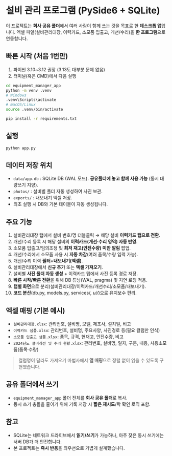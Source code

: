 # 설비 관리 프로그램 (PySide6 + SQLite)

이 프로젝트는 **회사 공유 폴더**에서 여러 사람이 함께 쓰는 것을 목표로 한 **데스크톱 앱**입니다.
엑셀 파일(설비관리대장, 이력카드, 소모품 입출고, 개선/수리)을 **한 프로그램**으로 연동합니다.

## 빠른 시작 (처음 1번만)
1) 파이썬 3.10~3.12 권장 (3.13도 대부분 문제 없음)
2) 터미널(혹은 CMD)에서 다음 실행
```bash
cd equipment_manager_app
python -m venv .venv
# Windows
.venv\Scripts\activate
# macOS/Linux
source .venv/bin/activate

pip install -r requirements.txt
```

## 실행
```bash
python app.py
```

## 데이터 저장 위치
- `data/app.db` : SQLite DB (WAL 모드). **공유폴더에 놓고 함께 사용 가능** (동시 대량쓰기 지양).
- `photos/` : 설비별 폴더 자동 생성하여 사진 보관.
- `exports/` : 내보내기 엑셀 저장.
- 최초 실행 시 DB와 기본 테이블이 자동 생성됩니다.

## 주요 기능
1. 설비관리대장 탭에서 설비 번호/명 더블클릭 → 해당 설비 **이력카드 탭으로 전환**.
2. 개선/수리 등록 시 해당 설비의 **이력카드(개선·수리 영역) 자동 반영**.
3. 소모품 입출고/임의조정 및 **최저 재고(안전수량) 미만 알림** 팝업.
4. 개선/수리에서 소모품 사용 시 **자동 차감**(여러 품목/수량 입력 가능).
5. 개선/수리 이력 **필터+내보내기(엑셀)**.
6. 설비관리대장에서 **신규 추가** 또는 **엑셀 가져오기**.
7. 설비별 **사진 폴더 자동 생성** + 이력카드 탭에서 사진 등록 경로 저장.
8. **빠른 시작/빠른 전환**을 위해 DB 튜닝(WAL, pragma) 및 지연 로딩 적용.
9. **탭별 화면**으로 분리(설비관리대장/이력카드/개선수리/소모품/내보내기).
10. **코드 분산**(db.py, models.py, services/*, ui/*)으로 유지보수 편리.

## 엑셀 매핑 (기본 예시)
- `설비관리대장.xlsx`: 관리번호, 설비명, 모델, 제조사, 설치일, 비고
- `이력카드 샘플.xlsx`: 관리번호, 설비명, 주요사양, 사진경로 등(필요 컬럼만 인식)
- `소모품 입출고 샘플.xlsx`: 품목, 규격, 현재고, 안전수량, 비고
- `2024년도 설비개선 및 수리 현황.xlsx`: 관리번호, 설비명, 일자, 구분, 내용, 사용소모품(품목·수량)

> 컬럼명이 달라도 가져오기 마법사에서 **열 매핑**으로 정렬 없이 읽을 수 있도록 구현했습니다.

## 공유 폴더에서 쓰기
- `equipment_manager_app` 폴더 전체를 **회사 공유 폴더**로 복사.
- 동시 쓰기 충돌을 줄이기 위해 기록 저장 시 **짧은 재시도**/락 확인 로직 포함.

## 참고
- SQLite는 네트워크 드라이브에서 **읽기/쓰기**가 가능하나, 아주 잦은 동시 쓰기에는 서버 DB가 더 안전합니다.
- 본 프로젝트는 **즉시 반응**을 최우선으로 가볍게 설계했습니다.
